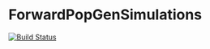 # ForwardPopGenSimulations

[![Build Status](https://travis-ci.org/skumagai/ForwardPopGenSimulations.jl.svg?branch=master)](https://travis-ci.org/skumagai/ForwardPopGenSimulations.jl)
